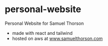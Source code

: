 # personal-website

Personal Website for Samuel Thorson

- made with react and tailwind
- hosted on aws at www.samuelthorson.com
